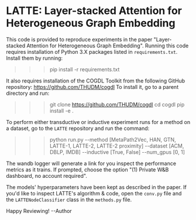 # LATTE: Layer-stacked Attention for Heterogeneous Graph Embedding

This code is provided to reproduce experiments in the paper "Layer-stacked Attention for Heterogeneous Graph Embedding".
Running this code requires installation of Python 3.X packages listed in `requirements.txt`. Install them by running:
> > > pip install -r requirements.txt

It also requires installation of the COGDL Toolkit from the following GitHub repository: https://github.com/THUDM/cogdl
To install it, go to a parent directory and run:
> > > git clone https://github.com/THUDM/cogdl
> > > cd cogdl
> > > pip install -e .

To perform either transductive or inductive experiment runs for a method on a dataset, go to the `LATTE` repository and
run the command:
> > > python run.py --method [MetaPath2Vec, HAN, GTN, LATTE-1, LATTE-2, LATTE-2 proximity] --dataset [ACM, DBLP, IMDB] --inductive [True, False] --num_gpus [0, 1]

The wandb logger will generate a link for you inspect the performance metrics as it trains. If prompted, choose the
option "(1) Private W&B dashboard, no account required".

The models' hyperparameters have been kept as described in the paper. If you'd like to inspect LATTE's algorithm & code,
open the `conv.py` file and the `LATTENodeClassifier` class in the `methods.py` file.

Happy Reviewing!
--Author
